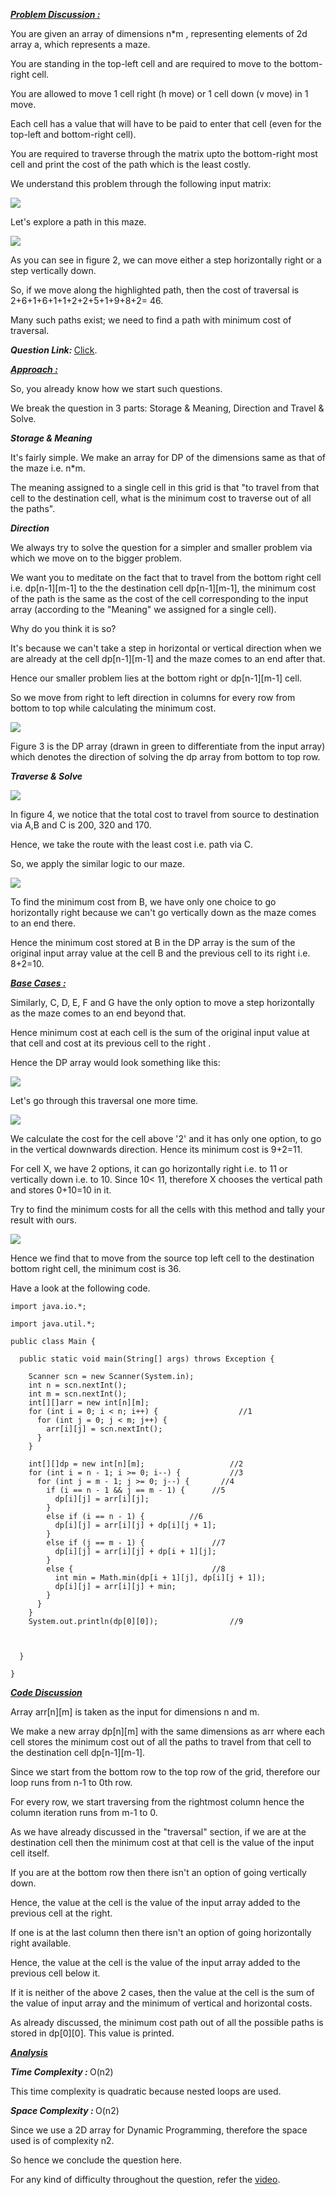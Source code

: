 <i style="text-decoration:underline"><b>Problem Discussion : </b></i>

You are given an array of dimensions n*m , representing elements of 2d array a, which represents a maze.

You are standing in the top-left cell and are required to move to the bottom-right cell.

You are allowed to move 1 cell right (h move) or 1 cell down (v move) in 1 move.

Each cell has a value that will have to be paid to enter that cell (even for the top-left and bottom-right cell).

You are required to traverse through the matrix upto the bottom-right most cell and print the cost of the path which is the least costly.

We understand this problem through the following input matrix:

<img src="https://pepvids.sgp1.cdn.digitaloceanspaces.com/articles/min_cost_in_maze_traversal/min_cost_in_maze_traversal_1.png">

Let's explore a path in this maze.

<img src="https://pepvids.sgp1.cdn.digitaloceanspaces.com/articles/min_cost_in_maze_traversal/min_cost_in_maze_traversal_2.png">

As you can see in figure 2, we can move either a step horizontally right or a step vertically down. 

So, if we move along the highlighted path, then the cost of traversal is 2+6+1+6+1+1+2+2+5+1+9+8+2= 46.

Many such paths exist; we need to find a path with minimum cost of traversal.

<i><b>Question Link: </b></i>[Click](https://www.pepcoding.com/resources/online-java-foundation/dynamic-programming-and-greedy/min-cost-maze-traversal-official/ojquestion).

<i style="text-decoration:underline"><b>Approach : </b></i>

So, you already know how we start such questions. 

We break the question in 3 parts: Storage & Meaning, Direction and Travel & Solve.

<i><b>Storage & Meaning</b></i>

It's fairly simple. We make an array for DP of the dimensions same as that of the maze i.e. n*m.

The meaning assigned to a single cell in this grid is that "to travel from that cell to the destination cell, what is the minimum cost to traverse out of all the paths".

<i><b>Direction </b></i>

We always try to solve the question for a simpler and smaller problem via which we move on to the bigger problem.

We want you to meditate on the fact that to travel from the bottom right cell i.e. dp[n-1][m-1] to the the destination cell dp[n-1][m-1], the minimum cost of the path is the same as the cost of the cell corresponding to the input array (according to the "Meaning" we assigned for a single cell).

Why do you think it is so?

It's because we can't take a step in horizontal or vertical direction when we are already at the cell dp[n-1][m-1] and the maze comes to an end after that.

Hence our smaller problem lies at the bottom right or dp[n-1][m-1] cell. 

So we move from right to left direction in columns for every row from bottom to top while calculating the minimum cost.

<img src="https://pepvids.sgp1.cdn.digitaloceanspaces.com/articles/min_cost_in_maze_traversal/min_cost_in_maze_traversal_3.png">

Figure 3 is the DP array (drawn in green to differentiate from the input array) which denotes the direction of solving the dp array from bottom to top row.

<i><b>Traverse & Solve </b></i>

<img src="https://pepvids.sgp1.cdn.digitaloceanspaces.com/articles/min_cost_in_maze_traversal/min_cost_in_maze_traversal_4.png">

In figure 4, we notice that the total cost to travel from source to destination via A,B and C is 200, 320 and 170. 

Hence, we take the route with the least cost i.e. path via C.

So, we apply the similar logic to our maze.

<img src="https://pepvids.sgp1.cdn.digitaloceanspaces.com/articles/min_cost_in_maze_traversal/min_cost_in_maze_traversal_5.png">

To find the minimum cost from B, we have only one choice to go horizontally right because we can't go vertically down as the maze comes to an end there.

Hence the minimum cost stored at B in the DP array is the sum of the original input array value at the cell B and the previous cell to its right i.e. 8+2=10.

<i style="text-decoration:underline"><b>Base Cases : </b></i>

Similarly, C, D, E, F and G have the only option to move a step horizontally as the maze comes to an end beyond that.

Hence minimum cost at each cell is the sum of the original input value at that cell and cost at its previous cell to the right . 

Hence the DP array would look something like this:

<img src="https://pepvids.sgp1.cdn.digitaloceanspaces.com/articles/min_cost_in_maze_traversal/min_cost_in_maze_traversal_6.png">

Let's go through this traversal one more time.

<img src="https://pepvids.sgp1.cdn.digitaloceanspaces.com/articles/min_cost_in_maze_traversal/min_cost_in_maze_traversal_7.png">

We calculate the cost for the cell above '2' and it has only one option, to go in the vertical downwards direction. Hence its minimum cost is 9+2=11.

For cell X, we have 2 options, it can go horizontally right i.e. to 11 or vertically down i.e. to 10. Since 10< 11, therefore X chooses the vertical path and stores 0+10=10 in it.

Try to find the minimum costs for all the cells with this method and tally your result with ours.

<img src="https://pepvids.sgp1.cdn.digitaloceanspaces.com/articles/min_cost_in_maze_traversal/min_cost_in_maze_traversal_8.png">

Hence we find that to move from the source top left cell to the destination bottom right cell, the minimum cost is 36.

Have a look at the following code.

```
import java.io.*;

import java.util.*;

public class Main {

  public static void main(String[] args) throws Exception {

    Scanner scn = new Scanner(System.in);
    int n = scn.nextInt();
    int m = scn.nextInt();
    int[][]arr = new int[n][m];
    for (int i = 0; i < n; i++) {                  //1
      for (int j = 0; j < m; j++) {
        arr[i][j] = scn.nextInt();
      }
    }

    int[][]dp = new int[n][m];                   //2
    for (int i = n - 1; i >= 0; i--) {           //3
      for (int j = m - 1; j >= 0; j--) {       //4
        if (i == n - 1 && j == m - 1) {      //5
          dp[i][j] = arr[i][j];
        }
        else if (i == n - 1) {          //6
          dp[i][j] = arr[i][j] + dp[i][j + 1];
        }
        else if (j == m - 1) {               //7
          dp[i][j] = arr[i][j] + dp[i + 1][j];
        }
        else {                               //8
          int min = Math.min(dp[i + 1][j], dp[i][j + 1]);
          dp[i][j] = arr[i][j] + min;
        }
      }
    }
    System.out.println(dp[0][0]);                //9



  }

}
```

<i style="text-decoration:underline"><b>Code Discussion </b></i>

Array arr[n][m] is taken as the input for dimensions n and m.

We make a new array dp[n][m] with the same dimensions as arr where each cell stores the minimum cost out of all the paths to travel from that cell to the destination cell dp[n-1][m-1].

Since we start from the bottom row to the top row of the grid, therefore our loop runs from n-1 to 0th row.

For every row, we start traversing from the rightmost column hence the column iteration runs from m-1 to 0.

As we have already discussed in the "traversal" section, if we are at the destination cell then the minimum cost at that cell is the value of the input cell itself.

If you are at the bottom row then there isn't an option of going vertically down. 

Hence, the value at the cell is the value of the input array added to the previous cell at the right.

If one is at the last column then there isn't an option of going horizontally right available. 

Hence, the value at the cell is the value of the input array added to the previous cell below it.

If it is neither of the above 2 cases, then the value at the cell is the sum of the value of input array and the minimum of vertical and horizontal costs.

As already discussed, the minimum cost path out of all the possible paths is stored in dp[0][0]. This value is printed.

<i style="text-decoration:underline"><b>Analysis </b></i>

<i><b>Time Complexity : </b></i>
O(n2)

This time complexity is quadratic because nested loops are used.

<i><b>Space Complexity : </b></i>
O(n2)

Since we use a 2D array for Dynamic Programming, therefore the space used is of complexity n2.

So hence we conclude the question here.

For any kind of difficulty throughout the question, refer the [video](https://www.youtube.com/watch?v=BzTIOsC0xWM&t=690s).